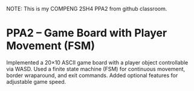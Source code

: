 NOTE: This is my COMPENG 2SH4 PPA2 from github classroom.
# PPA2 – Game Board with Player Movement (FSM)

Implemented a 20×10 ASCII game board with a player object controllable via WASD. Used a finite state machine (FSM) for continuous movement, border wraparound, and exit commands. Added optional features for adjustable game speed.
